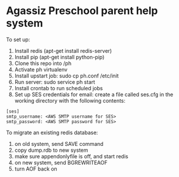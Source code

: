 Agassiz Preschool parent help system
==
To set up:

1. Install redis (apt-get install redis-server)
1. Install pip (apt-get install python-pip)
1. Clone this repo into /ph
1. Activate ph virtualenv
1. Install upstart job: sudo cp ph.conf /etc/init
1. Run server: sudo service ph start
1. Install crontab to run scheduled jobs
1. Set up SES credentials for email: create a file called ses.cfg in the working directory with the following contents:
```
[ses]
smtp_username: <AWS SMTP username for SES>
smtp_password: <AWS SMTP password for SES>
```


To migrate an existing redis database:

1. on old system, send SAVE command
1. copy dump.rdb to new system
1. make sure appendonlyfile is off, and start redis
1. on new system, send BGREWRITEAOF
1. turn AOF back on
